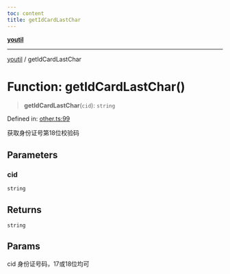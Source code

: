 ```yaml
---
toc: content
title: getIdCardLastChar
---
```

[**youtil**](../README.md)

***

[youtil](../globals.md) / getIdCardLastChar

# Function: getIdCardLastChar()

> **getIdCardLastChar**(`cid`): `string`

Defined in: [other.ts:99](https://github.com/sxei/youtil/blob/af6f491cb17306b7a3da8a0d38d7e2a76b38fa40/src/other.ts#L99)

获取身份证号第18位校验码

## Parameters

### cid

`string`

## Returns

`string`

## Params

cid 身份证号码，17或18位均可
